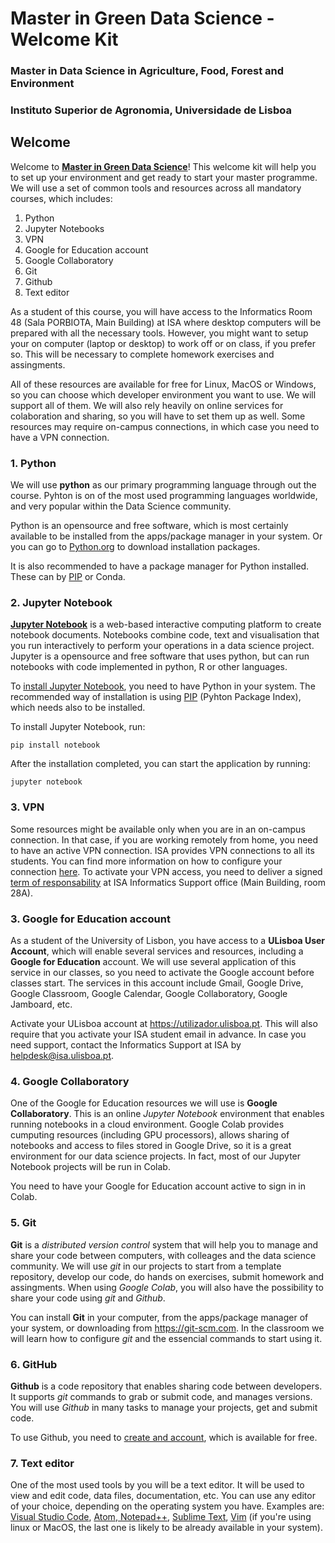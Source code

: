 # Master in Green Data Science - Welcome Kit
### Master in Data Science in Agriculture, Food, Forest and Environment
### Instituto Superior de Agronomia, Universidade de Lisboa


## Welcome

Welcome to **[Master in Green Data Science](https://www.isa.ulisboa.pt/ensino/mestrados/mcdaafa/lp/)**! This welcome kit will help you to set up your environment and get ready to start your master programme. We will use a set of common tools and resources across all mandatory courses, which includes:

1. Python
2. Jupyter Notebooks
3. VPN
4. Google for Education account
5. Google Collaboratory
6. Git
7. Github
8. Text editor

As a student of this course, you will have access to the Informatics Room 48 (Sala PORBIOTA, Main Building) at ISA where desktop computers will be prepared with all the necessary tools. However, you might want to setup your on computer (laptop or desktop) to work off or on class, if you prefer so. This will be necessary to complete homework  exercises and assingments.

All of these resources are available for free for Linux, MacOS or Windows, so you can choose which developer environment you want to use. We will support all of them. We will also rely heavily on online services for colaboration and sharing, so you will have to set them up as well. Some resources may require on-campus connections, in which case you need to have a VPN connection.


### 1. Python

We will use **python** as our primary programming language through out the course. Pyhton is on of the most used programming languages worldwide, and very popular within the Data Science community.

Python is an opensource and free software, which is most certainly available to be installed from the apps/package manager in your system. Or you can go to [Python.org](https://www.python.org/) to download installation packages.

It is also recommended to have a package manager for Python installed. These can by [PIP](https://pypi.org/project/pip/) or Conda.


### 2. Jupyter Notebook

[**Jupyter Notebook**](https://jupyter.org/) is a web-based interactive computing platform to create notebook documents. Notebooks combine code, text and visualisation that you run interactively to perform your operations in a data science project. Jupyter is a opensource and free software that uses python, but can run notebooks with code implemented in python, R or other languages.

To [install Jupyter Notebook](https://jupyter.org/install), you need to have Python in your system. The recommended way of installation is using [PIP](https://pypi.org/project/pip/) (Pyhton Package Index), which needs also to be installed.

To install Jupyter Notebook, run:

```pip install notebook```

After the installation completed, you can start the application by running:

```jupyter notebook```


### 3. VPN

Some resources might be available only when you are in an on-campus connection. In that case, if you are working remotely from home, you need to have an active VPN connection. ISA provides VPN connections to all its students. You can find more information on how to configure your connection [here](https://www.isa.ulisboa.pt/di/servicos/acesso-vpn). To activate your VPN access, you need to deliver a signed [term of responsability](https://www.isa.ulisboa.pt/files/di/pub/docs/formularios/TermoResponsabilidadeVPN.pdf) at ISA Informatics Support office (Main Building, room 28A).

### 3. Google for Education account

As a student of the University of Lisbon, you have access to a **ULisboa User Account**, which will enable several services and resources, including a **Google for Education** account. We will use several application of this service in our classes, so you need to activate the Google account before classes start. The services in this account include Gmail, Google Drive, Google Classroom, Google Calendar, Google Collaboratory, Google Jamboard, etc.

Activate your ULisboa account at https://utilizador.ulisboa.pt. This will also require that you activate your ISA student email in advance. In case you need support, contact the Informatics Support at ISA by helpdesk@isa.ulisboa.pt. 


### 4. Google Collaboratory

One of the Google for Education resources we will use is **Google Collaboratory**. This is an online *Jupyter Notebook* environment that enables running notebooks in a cloud environment. Google Colab provides cumputing resources (including GPU processors), allows sharing of notebooks and access to files stored in Google Drive, so it is a great environment for our data science projects. In fact, most of our Jupyter Notebook projects will be run in Colab.

You need to have your Google for Education account active to sign in in Colab.

### 5. Git

**Git** is a *distributed version control* system that will help you to manage and share your code between computers, with colleages and the data science community. We will use *git* in our projects to start from a template repository, develop our code, do hands on exercises, submit homework and assingments. When using *Google Colab*, you will also have the possibility to share your code using *git* and *Github*.

You can install **Git** in your computer, from the apps/package manager of your system, or downloading from https://git-scm.com. In the classroom we will learn how to configure *git* and the essencial commands to start using it.

### 6. GitHub

**Github** is a code repository that enables sharing code between developers. It supports *git* commands to grab or submit code, and manages versions. You will use *Github* in many tasks to manage your projects, get and submit code.

To use Github, you need to [create and account](https://github.com/signup), which is available for free.

### 7. Text editor

One of the most used tools by you will be a text editor. It will be used to view and edit code, data files, documentation, etc. You can use any editor of your choice, depending on the operating system you have. Examples are: [Visual Studio Code](https://code.visualstudio.com/), [Atom](https://atom.io/),[ Notepad++](https://notepad-plus-plus.org/), [Sublime Text](https://www.sublimetext.com/), [Vim](https://www.vim.org/) (if you're using linux or MacOS, the last one is likely to be already available in your system). 
